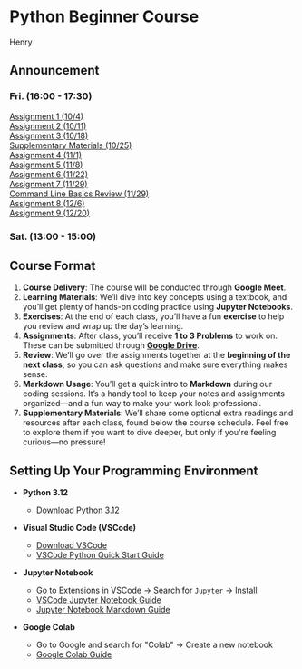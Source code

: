 # Python Beginner Course
Henry

## Announcement

### Fri. (16:00 - 17:30)

[Assignment 1 (10/4)](Assignments/Fri/assg1.ipynb)<br>
[Assignment 2 (10/11)](Assignments/Fri/assg2.ipynb)<br>
[Assignment 3 (10/18)](Assignments/Fri/assg3.ipynb)<br>
[Supplementary Materials (10/25)](Handouts/cmd_beginners.md)<br>
[Assignment 4 (11/1)](Assignments/Fri/assg4.ipynb)<br>
[Assignment 5 (11/8)](Assignments/Fri/assg5.ipynb)<br>
[Assignment 6 (11/22)](Assignments/Fri/assg6.ipynb)<br>
[Assignment 7 (11/29)](Assignments/Fri/assg7.ipynb)<br>
[Command Line Basics Review (11/29)](Handouts/cmd_beginners.md)<br>
[Assignment 8 (12/6)](Assignments/Fri/assg8.ipynb)<br>
[Assignment 9 (12/20)](Assignments/Fri/assg9.ipynb)<br>

### Sat. (13:00 - 15:00)

## Course Format

1. **Course Delivery**: The course will be conducted through **Google Meet**. 
2. **Learning Materials**: We’ll dive into key concepts using a textbook, and you’ll get plenty of hands-on coding practice using **Jupyter Notebooks**. 
3. **Exercises**: At the end of each class, you’ll have a fun **exercise** to help you review and wrap up the day’s learning.
4. **Assignments**: After class, you’ll receive **1 to 3 Problems** to work on. These can be submitted through [**Google Drive**](https://drive.google.com/drive/folders/1r-KcMK5K-gwQklVu7e33sAiFOadtNBLD?usp=sharing).
5. **Review**: We’ll go over the assignments together at the **beginning of the next class**, so you can ask questions and make sure everything makes sense.
6. **Markdown Usage**: You’ll get a quick intro to **Markdown** during our coding sessions. It’s a handy tool to keep your notes and assignments organized—and a fun way to make your work look professional.
7. **Supplementary Materials**: We’ll share some optional extra readings and resources after each class, found below the course schedule. Feel free to explore them if you want to dive deeper, but only if you're feeling curious—no pressure!

## Setting Up Your Programming Environment

- **Python 3.12**
  - [Download Python 3.12](https://www.python.org/downloads/release/python-3127/)

- **Visual Studio Code (VSCode)**
  - [Download VSCode](https://code.visualstudio.com/download)
  - [VSCode Python Quick Start Guide](https://code.visualstudio.com/docs/python/python-quick-start)

- **Jupyter Notebook**
  - Go to Extensions in VSCode -> Search for `Jupyter` -> Install
  - [VSCode Jupyter Notebook Guide](https://code.visualstudio.com/docs/datascience/jupyter-notebooks)
  - [Jupyter Notebook Markdown Guide](https://jupyter-notebook.readthedocs.io/en/stable/examples/Notebook/Working%20With%20Markdown%20Cells.html)



- **Google Colab**
  - Go to Google and search for "Colab" -> Create a new notebook
  - [Google Colab Guide](https://colab.research.google.com/drive/16pBJQePbqkz3QFV54L4NIkOn1kwpuRrj)

